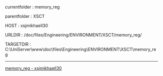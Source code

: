 currentfolder : memory_reg

parentfolder : XSCT

HOST : xsjmikhaell30

URLDIR : /doc/files/Engineering/ENVIRONMENT/XSCT/memory_reg/

TARGETDIR : C:\UniServer\www\doc\files\Engineering\ENVIRONMENT\XSCT\memory_reg
___
[memory_reg - xsjmikhaell30](http://xsjmikhaell30/doc/files/Engineering/ENVIRONMENT/XSCT/memory_reg/open-command-prompt-here.html)
